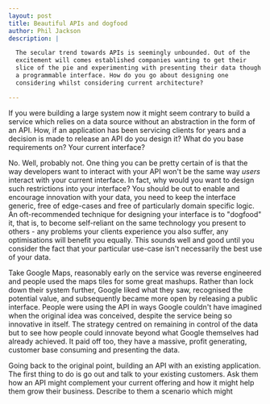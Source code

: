 ```yaml
---
layout: post
title: Beautiful APIs and dogfood
author: Phil Jackson
description: |

  The secular trend towards APIs is seemingly unbounded. Out of the
  excitement will comes established companies wanting to get their
  slice of the pie and experimenting with presenting their data though
  a programmable interface. How do you go about designing one
  considering whilst considering current architecture?

---
```


If you were building a large system now it might seem contrary to
build a service which relies on a data source without an abstraction
in the form of an API. How, if an application has been servicing
clients for years and a decision is made to release an API do you
design it? What do you base requirements on? Your current interface?

No. Well, probably not. One thing you can be pretty certain of is that
the way developers want to interact with your API won't be the same
way *users* interact with your current interface. In fact, why would
you want to design such restrictions into your interface? You should
be out to enable and encourage innovation with your data, you need to
keep the interface generic, free of edge-cases and free of
particularly domain specific logic. An oft-recommended technique for
designing your interface is to "dogfood" it, that is, to become
self-reliant on the same technology you present to others - any
problems your clients experience you also suffer, any optimisations
will benefit you equally. This sounds well and good until you consider
the fact that your particular use-case isn't necessarily the best use
of your data.

Take Google Maps, reasonably early on the service was reverse
engineered and people used the maps tiles for some great
mashups. Rather than lock down their system further, Google liked what
they saw, recognised the potential value, and subsequently became more
open by releasing a public interface. People were using the API in
ways Google couldn't have imagined when the original idea was
conceived, despite the service being so innovative in itself. The
strategy centred on remaining in control of the data but to see how
people could innovate beyond what Google themselves had already
achieved. It paid off too, they have a massive, profit generating,
customer base consuming and presenting the data.

Going back to the original point, building an API with an existing
application. The first thing to do is go out and talk to your existing
customers. Ask them how an API might complement your current offering
and how it might help them grow their business. Describe to them a
scenario which might 
